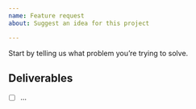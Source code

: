 ```yaml
---
name: Feature request
about: Suggest an idea for this project

---
```


Start by telling us what problem you’re trying to solve. 

## Deliverables

- [ ] ...
